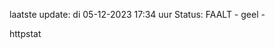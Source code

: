 laatste update: 
di 05-12-2023 17:34   uur 
Status: FAALT - geel - 
<div class="service Y">httpstat</div>